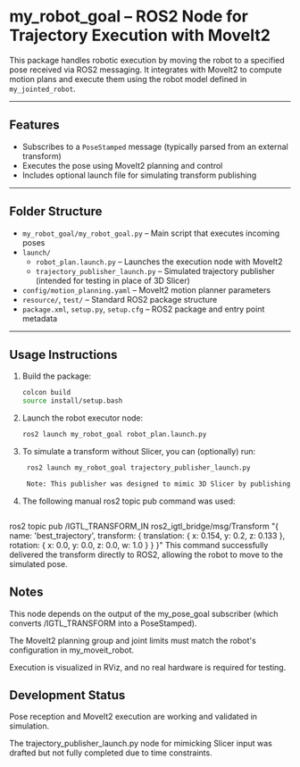 # my_robot_goal – ROS2 Node for Trajectory Execution with MoveIt2

This package handles robotic execution by moving the robot to a specified pose received via ROS2 messaging. It integrates with MoveIt2 to compute motion plans and execute them using the robot model defined in `my_jointed_robot`.

---

## Features
- Subscribes to a `PoseStamped` message (typically parsed from an external transform)
- Executes the pose using MoveIt2 planning and control
- Includes optional launch file for simulating transform publishing

---

## Folder Structure

- `my_robot_goal/my_robot_goal.py` – Main script that executes incoming poses
- `launch/`
  - `robot_plan.launch.py` – Launches the execution node with MoveIt2
  - `trajectory_publisher_launch.py` – Simulated trajectory publisher (intended for testing in place of 3D Slicer)
- `config/motion_planning.yaml` – MoveIt2 motion planner parameters
- `resource/`, `test/` – Standard ROS2 package structure
- `package.xml`, `setup.py`, `setup.cfg` – ROS2 package and entry point metadata

---

## Usage Instructions

1. Build the package:
   ```bash
   colcon build
   source install/setup.bash
2. Launch the robot executor node:
   ```bash
   ros2 launch my_robot_goal robot_plan.launch.py
3. To simulate a transform without Slicer, you can (optionally) run:
   ```bash
    ros2 launch my_robot_goal trajectory_publisher_launch.py

    Note: This publisher was designed to mimic 3D Slicer by publishing the transform to /IGTL_TRANSFORM_IN, but     it was not fully integrated due to time constraints.
4. The following manual ros2 topic pub command was used:
    ```bash
  ros2 topic pub /IGTL_TRANSFORM_IN ros2_igtl_bridge/msg/Transform "{
  name: 'best_trajectory',
  transform: {
    translation: { x: 0.154, y: 0.2, z: 0.133 },
    rotation: { x: 0.0, y: 0.0, z: 0.0, w: 1.0 }
  }
}"
This command successfully delivered the transform directly to ROS2, allowing the robot to move to the simulated pose.

## Notes
This node depends on the output of the my_pose_goal subscriber (which converts /IGTL_TRANSFORM into a PoseStamped).

The MoveIt2 planning group and joint limits must match the robot's configuration in my_moveit_robot.

Execution is visualized in RViz, and no real hardware is required for testing.

## Development Status

Pose reception and MoveIt2 execution are working and validated in simulation.

The trajectory_publisher_launch.py node for mimicking Slicer input was drafted but not fully completed due to time constraints.


